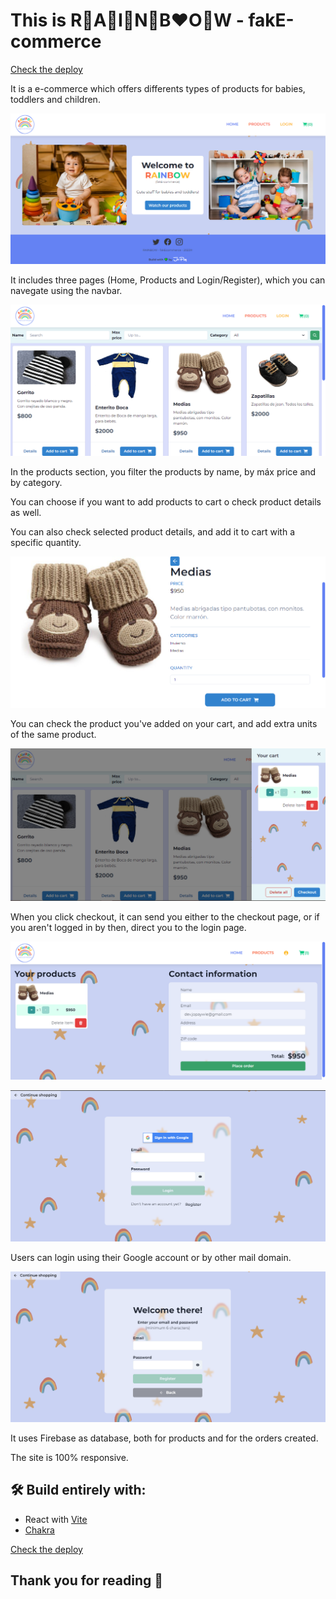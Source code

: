 # This is R💙A💚I💛N🧡B❤️O💜W - fakE-commerce

[Check the deploy](https://fak-ecommerce.vercel.app/)

It is a e-commerce which offers differents types of products for babies, toddlers and children.

![Home page](/public/readmeImages/homePage.png)

It includes three pages (Home, Products and Login/Register), which you can navegate using the navbar. 

![Products](/public/readmeImages/productsPage.png)

In the products section, you filter the products by name, by máx price and by category. 

You can choose if you want to add products to cart o check product details as well.

You can also check selected product details, and add it to cart with a specific quantity.

![Product details](/public/readmeImages/productDetails.png)

You can check the product you've added on your cart, and add extra units of the same product.

![Cart](/public/readmeImages/cart.png)

When you click checkout, it can send you either to the checkout page, or if you aren't logged in by then, direct you to the login page.

![Checkout](/public/readmeImages/checkoutPage.png)

![Login](/public/readmeImages/loginPage.png)

Users can login using their Google account or by other mail domain. 

![Register](/public/readmeImages/registerPage.png)

It uses Firebase as database, both for products and for the orders created.

The site is 100% responsive.

## 🛠️ Build entirely with:
- React with [Vite](https://vitejs.dev/guide/)
- [Chakra](https://chakra-ui.com/)

[Check the deploy](https://fak-ecommerce.vercel.app/)

## Thank you for reading 💜
